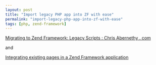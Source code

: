```yaml
---
layout: post
title: "Import legacy PHP app into ZF with ease"
permalink: "import-legacy-php-app-into-zf-with-ease"
tags: [php, zend-framework]
---
```


<a href="http://www.chrisabernethy.com/zend-framework-legacy-scripts/">Migrating to Zend Framework: Legacy Scripts : Chris Abernethy . com</a>

and

<a href="http://stackoverflow.com/questions/3428419/integrating-existing-pages-in-a-zend-framework-application">Integrating existing pages in a Zend Framework application</a>
